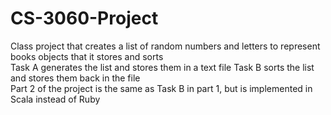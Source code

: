 # CS-3060-Project
Class project that creates a list of random numbers and letters to represent books objects that it stores and sorts  
Task A generates the list and stores them in a text file
Task B sorts the list and stores them back in the file  
Part 2 of the project is the same as Task B in part 1, but is implemented in Scala instead of Ruby
